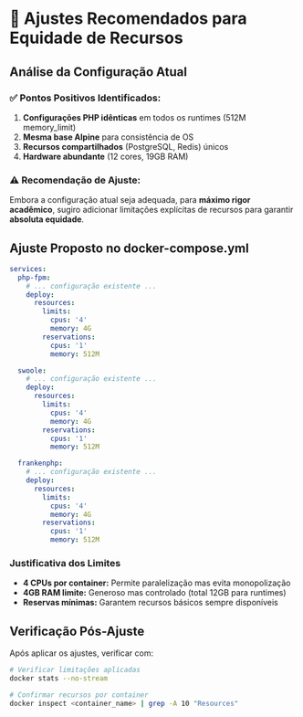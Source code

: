 # 🔧 Ajustes Recomendados para Equidade de Recursos

## Análise da Configuração Atual

### ✅ **Pontos Positivos Identificados:**

1. **Configurações PHP idênticas** em todos os runtimes (512M memory_limit)
2. **Mesma base Alpine** para consistência de OS
3. **Recursos compartilhados** (PostgreSQL, Redis) únicos
4. **Hardware abundante** (12 cores, 19GB RAM)

### ⚠️ **Recomendação de Ajuste:**

Embora a configuração atual seja adequada, para **máximo rigor acadêmico**, sugiro adicionar limitações explícitas de recursos para garantir **absoluta equidade**.

## Ajuste Proposto no docker-compose.yml

```yaml
services:
  php-fpm:
    # ... configuração existente ...
    deploy:
      resources:
        limits:
          cpus: '4'
          memory: 4G
        reservations:
          cpus: '1'
          memory: 512M

  swoole:
    # ... configuração existente ...
    deploy:
      resources:
        limits:
          cpus: '4'
          memory: 4G
        reservations:
          cpus: '1'
          memory: 512M

  frankenphp:
    # ... configuração existente ...
    deploy:
      resources:
        limits:
          cpus: '4'
          memory: 4G
        reservations:
          cpus: '1'
          memory: 512M
```

### Justificativa dos Limites

- **4 CPUs por container:** Permite paralelização mas evita monopolização
- **4GB RAM limite:** Generoso mas controlado (total 12GB para runtimes)
- **Reservas mínimas:** Garantem recursos básicos sempre disponíveis

## Verificação Pós-Ajuste

Após aplicar os ajustes, verificar com:

```bash
# Verificar limitações aplicadas
docker stats --no-stream

# Confirmar recursos por container
docker inspect <container_name> | grep -A 10 "Resources"
```